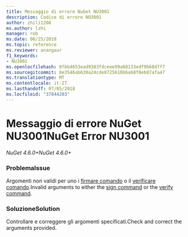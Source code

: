```yaml
---
title: Messaggio di errore NuGet NU3001
description: Codice di errore NU3001
author: zhili1208
ms.author: lzhi
manager: rob
ms.date: 06/25/2018
ms.topic: reference
ms.reviewer: anangaur
f1_keywords:
- NU3001
ms.openlocfilehash: 0fbb4653ead9383fdceee99a68133edf9b68d7f7
ms.sourcegitcommit: 8e3546ab630a24cde8725610b6a68f8eb87afa47
ms.translationtype: MT
ms.contentlocale: it-IT
ms.lasthandoff: 07/05/2018
ms.locfileid: "37844203"
---
```

# <a name="nuget-error-nu3001"></a><span data-ttu-id="b1c9d-103">Messaggio di errore NuGet NU3001</span><span class="sxs-lookup"><span data-stu-id="b1c9d-103">NuGet Error NU3001</span></span>

<span data-ttu-id="b1c9d-104">*NuGet 4.6.0+*</span><span class="sxs-lookup"><span data-stu-id="b1c9d-104">*NuGet 4.6.0+*</span></span>

### <a name="issue"></a><span data-ttu-id="b1c9d-105">Problema</span><span class="sxs-lookup"><span data-stu-id="b1c9d-105">Issue</span></span>
<span data-ttu-id="b1c9d-106">Argomenti non validi per uno i [firmare comando](../../tools/cli-ref-sign.md) o il [verificare comando](../../tools/cli-ref-verify.md).</span><span class="sxs-lookup"><span data-stu-id="b1c9d-106">Invalid arguments to either the [sign command](../../tools/cli-ref-sign.md) or the [verify command](../../tools/cli-ref-verify.md).</span></span>

### <a name="solution"></a><span data-ttu-id="b1c9d-107">Soluzione</span><span class="sxs-lookup"><span data-stu-id="b1c9d-107">Solution</span></span>
<span data-ttu-id="b1c9d-108">Controllare e correggere gli argomenti specificati.</span><span class="sxs-lookup"><span data-stu-id="b1c9d-108">Check and correct the arguments provided.</span></span>